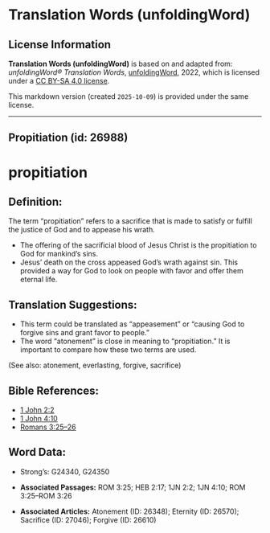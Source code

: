 # Translation Words (unfoldingWord)

## License Information

**Translation Words (unfoldingWord)** is based on and adapted from: _unfoldingWord® Translation Words_, [unfoldingWord](https://unfoldingword.org/utw), 2022, which is licensed under a [CC BY-SA 4.0 license](https://creativecommons.org/licenses/by-sa/4.0/legalcode.en).

This markdown version (created `2025-10-09`) is provided under the same license.



--------------------------------

## Propitiation (id: 26988)

propitiation
============

Definition:
-----------

The term “propitiation” refers to a sacrifice that is made to satisfy or fulfill the justice of God and to appease his wrath.

* The offering of the sacrificial blood of Jesus Christ is the propitiation to God for mankind’s sins.
* Jesus’ death on the cross appeased God’s wrath against sin. This provided a way for God to look on people with favor and offer them eternal life.

Translation Suggestions:
------------------------

* This term could be translated as “appeasement” or “causing God to forgive sins and grant favor to people.”
* The word “atonement” is close in meaning to “propitiation.” It is important to compare how these two terms are used.

(See also: atonement, everlasting, forgive, sacrifice)

Bible References:
-----------------

* [1 John 2:2](https://ref.ly/1John2:2)
* [1 John 4:10](https://ref.ly/1John4:10)
* [Romans 3:25–26](https://ref.ly/Rom3:25-Rom3:26)

Word Data:
----------

* Strong’s: G24340, G24350

* **Associated Passages:** ROM 3:25; HEB 2:17; 1JN 2:2; 1JN 4:10; ROM 3:25–ROM 3:26
* **Associated Articles:** Atonement (ID: 26348); Eternity (ID: 26570); Sacrifice (ID: 27046); Forgive (ID: 26610)

